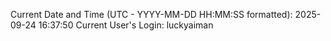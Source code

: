 Current Date and Time (UTC - YYYY-MM-DD HH:MM:SS formatted): 2025-09-24 16:37:50
Current User's Login: luckyaiman
